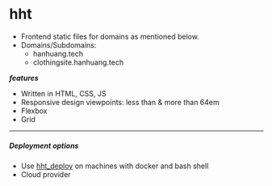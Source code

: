# hht 
- Frontend static files for domains as mentioned below. 
- Domains/Subdomains:  
  * hanhuang.tech  
  * clothingsite.hanhuang.tech 
  
***features***
- Written in HTML, CSS, JS
- Responsive design viewpoints: less than & more than 64em
- Flexbox
- Grid
---

##### Deployment options
* Use [hht_deploy](https://github.com/hanhuang-tech/hht_deploy "hht_deploy") on machines with docker and bash shell
* Cloud provider
